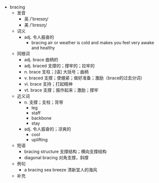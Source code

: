 - bracing
  - 发音
    - 英 /'breɪsɪŋ/
    - 美 /'bresɪŋ/
  - 词义
    - adj. 令人振奋的
      - bracing air or weather is cold and makes you feel very awake and healthy
  - 同根词
    - adj. brace 曲柄的
    - adj. braced 支撑的；撑牢的；拉牢的
    - n. brace 支柱；[语] 大括号；曲柄
    - v. braced 支撑；使绷紧；做好准备；激励（brace的过去分词）
    - vi. brace 支持；打起精神
    - vt. brace 支撑；振作起来；激励；撑牢
  - 近义词
    - n. 支撑；支柱；背带
      - leg
      - staff
      - backbone
      - stay
    - adj. 令人振奋的；凉爽的
      - cool
      - uplifting
  - 短语
    - bracing structure 支撑结构；横向支撑结构
    - diagonal bracing 对角支撑，斜撑
  - 例句
    - a bracing sea breeze 清新宜人的海风
  - 补充